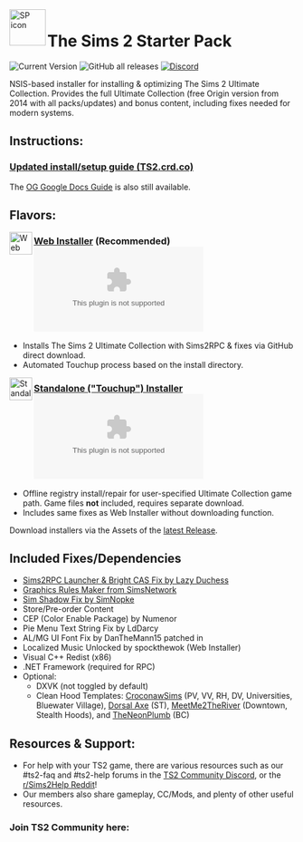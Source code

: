 <img align="left" width="64" height="64" src="https://github.com/voicemxil/TS2-Starter-Pack/assets/69059862/a9e022b0-277d-45ce-adb9-9bf210cc970a" alt="SP icon">

<h1>The Sims 2 Starter Pack</h1> 

![Current Version](https://img.shields.io/github/v/release/voicemxil/TS2-Starter-Pack?label=current%20version) ![GitHub all releases](https://img.shields.io/github/downloads/voicemxil/TS2-Starter-Pack/total?label=total%20downloads) [![Discord](https://img.shields.io/discord/912700195249197086?color=5662f6&label=osab%27s%20TS2%20Community%20Discord%20Server&logo=Discord&logoColor=white)](https://discord.gg/ts2community)

NSIS-based installer for installing & optimizing The Sims 2 Ultimate Collection. Provides the full Ultimate Collection (free Origin version from 2014 with all packs/updates) and bonus content, including fixes needed for modern systems.

## Instructions:
### [Updated install/setup guide (TS2.crd.co)](https://ts2.crd.co)

The [OG Google Docs Guide](https://docs.google.com/document/d/1UT0HX3cO4xLft2KozGypU_N7ZcGQVr-54QD9asFsx5U/edit) is also still available.

## Flavors:

[<img align="left" width="40" height="40" src="https://github.com/voicemxil/TS2-Starter-Pack/assets/69059862/e5233181-2abd-4c40-a9f5-e4ba4ce76b68" alt="Web Installer icon">](https://github.com/voicemxil/TS2-Starter-Pack/releases/download/v14/TS2StarterPack-WebInstaller.x64.exe)
### [Web Installer](https://github.com/voicemxil/TS2-Starter-Pack/releases/latest) (Recommended) ![GitHub file size in bytes](https://img.shields.io/github/size/voicemxil/TS2-Starter-Pack/bin/Web%20Installer/TS2StarterPack-WebInstaller.x64.exe?branch=v15.0.1)
- Installs The Sims 2 Ultimate Collection with Sims2RPC & fixes via GitHub direct download.
- Automated Touchup process based on the install directory.

[<img align="left" width="40" height="40" src="https://github.com/voicemxil/TS2-Starter-Pack/assets/69059862/4f869b5b-9e36-40c8-9704-d135e55f12bc" alt="Standalone Installer icon">](https://github.com/voicemxil/TS2-Starter-Pack/releases/download/v14/TS2StarterPack-StandaloneInstaller.x64.exe)
### [Standalone ("Touchup") Installer](https://github.com/voicemxil/TS2-Starter-Pack/releases/latest) ![GitHub file size in bytes](https://img.shields.io/github/size/voicemxil/TS2-Starter-Pack/bin/Standalone%20Installer/UCTouchup-StandaloneInstaller.x64.exe?branch=v15.0.1)
- Offline registry install/repair for user-specified Ultimate Collection game path. Game files **not** included, requires separate download.
- Includes same fixes as Web Installer without downloading function.
  
Download installers via the Assets of the [latest Release](https://github.com/voicemxil/TS2-Starter-Pack/releases/latest).


## Included Fixes/Dependencies
- [Sims2RPC Launcher & Bright CAS Fix by Lazy Duchess](lazyduchess.tumblr.com)
- [Graphics Rules Maker from SimsNetwork](https://www.simsnetwork.com/tools/graphics-rules-maker)
- [Sim Shadow Fix by SimNopke](https://simnopke.tumblr.com/post/136184612377/sim-shadow-fix)
- Store/Pre-order Content
- CEP (Color Enable Package) by Numenor
- Pie Menu Text String Fix by LdDarcy
- AL/MG UI Font Fix by DanTheMann15 patched in
- Localized Music Unlocked by spockthewok (Web Installer)
- Visual C++ Redist (x86)
- .NET Framework (required for RPC)
- Optional:
  - DXVK (not toggled by default)
  - Clean Hood Templates: [CroconawSims](https://modthesims.info/m/10269790) (PV, VV, RH, DV, Universities, Bluewater Village), [Dorsal Axe](https://modthesims.info/m/6990975) (ST), [MeetMe2TheRiver](https://meetme2theriver.livejournal.com/) (Downtown, Stealth Hoods), and [TheNeonPlumb](https://theneonplumb.tumblr.com/post/656712498541723648/clean-template-belladonna-cove-with-townies) (BC)
 

## Resources & Support:
- For help with your TS2 game, there are various resources such as our #ts2-faq and #ts2-help forums in the [TS2 Community Discord](https://discord.gg/ts2community), or the [r/Sims2Help Reddit](reddit.com/r/sims2help)! 
- Our members also share gameplay, CC/Mods, and plenty of other useful resources.
### Join TS2 Community here:
[<img src="https://discordapp.com/api/guilds/912700195249197086/widget.png?style=banner3" alt="">](https://discord.gg/ts2community)
